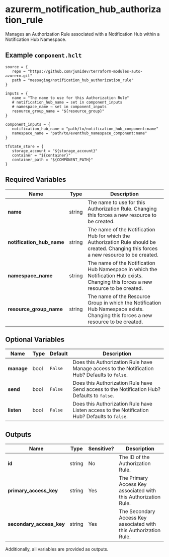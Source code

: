 # azurerm_notification_hub_authorization_rule

Manages an Authorization Rule associated with a Notification Hub within a Notification Hub Namespace.

## Example `component.hclt`

```hcl
source = {
   repo = "https://github.com/jumidev/terraform-modules-auto-azurerm.git"   
   path = "messaging/notification_hub_authorization_rule"   
}

inputs = {
   name = "The name to use for this Authorization Rule"   
   # notification_hub_name → set in component_inputs
   # namespace_name → set in component_inputs
   resource_group_name = "${resource_group}"   
}

component_inputs = {
   notification_hub_name = "path/to/notification_hub_component:name"   
   namespace_name = "path/to/eventhub_namespace_component:name"   
}

tfstate_store = {
   storage_account = "${storage_account}"   
   container = "${container}"   
   container_path = "${COMPONENT_PATH}"   
}

```

## Required Variables

| Name | Type |  Description |
| ---- | --------- |  ----------- |
| **name** | string |  The name to use for this Authorization Rule. Changing this forces a new resource to be created. | 
| **notification_hub_name** | string |  The name of the Notification Hub for which the Authorization Rule should be created. Changing this forces a new resource to be created. | 
| **namespace_name** | string |  The name of the Notification Hub Namespace in which the Notification Hub exists. Changing this forces a new resource to be created. | 
| **resource_group_name** | string |  The name of the Resource Group in which the Notification Hub Namespace exists. Changing this forces a new resource to be created. | 

## Optional Variables

| Name | Type |  Default  |  Description |
| ---- | --------- |  ----------- | ----------- |
| **manage** | bool |  `False`  |  Does this Authorization Rule have Manage access to the Notification Hub? Defaults to `false`. | 
| **send** | bool |  `False`  |  Does this Authorization Rule have Send access to the Notification Hub? Defaults to `false`. | 
| **listen** | bool |  `False`  |  Does this Authorization Rule have Listen access to the Notification Hub? Defaults to `false`. | 



## Outputs

| Name | Type | Sensitive? | Description |
| ---- | ---- | --------- | --------- |
| **id** | string | No  | The ID of the Authorization Rule. | 
| **primary_access_key** | string | Yes  | The Primary Access Key associated with this Authorization Rule. | 
| **secondary_access_key** | string | Yes  | The Secondary Access Key associated with this Authorization Rule. | 

Additionally, all variables are provided as outputs.
